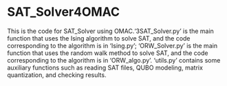 # SAT_Solver4OMAC
This is the code for SAT_Solver using OMAC.‘3SAT_Solver.py’ is the main function that uses the Ising algorithm to solve SAT, and the code corresponding to the algorithm is in ‘Ising.py’; ‘ORW_Solver.py’ is the main function that uses the random walk method to solve SAT, and the code corresponding to the algorithm is in ‘ORW_algo.py’. ‘utils.py’ contains some auxiliary functions such as reading SAT files, QUBO modeling, matrix quantization, and checking results.
